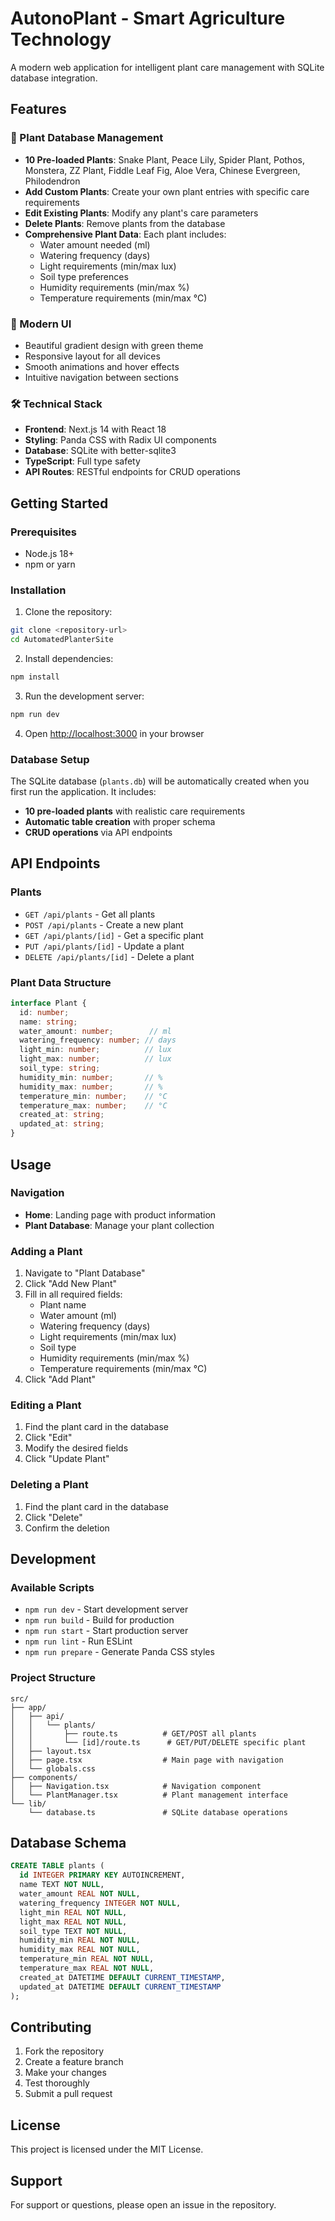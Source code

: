 # AutonoPlant - Smart Agriculture Technology

A modern web application for intelligent plant care management with SQLite database integration.

## Features

### 🌱 Plant Database Management
- **10 Pre-loaded Plants**: Snake Plant, Peace Lily, Spider Plant, Pothos, Monstera, ZZ Plant, Fiddle Leaf Fig, Aloe Vera, Chinese Evergreen, Philodendron
- **Add Custom Plants**: Create your own plant entries with specific care requirements
- **Edit Existing Plants**: Modify any plant's care parameters
- **Delete Plants**: Remove plants from the database
- **Comprehensive Plant Data**: Each plant includes:
  - Water amount needed (ml)
  - Watering frequency (days)
  - Light requirements (min/max lux)
  - Soil type preferences
  - Humidity requirements (min/max %)
  - Temperature requirements (min/max °C)

### 🎨 Modern UI
- Beautiful gradient design with green theme
- Responsive layout for all devices
- Smooth animations and hover effects
- Intuitive navigation between sections

### 🛠️ Technical Stack
- **Frontend**: Next.js 14 with React 18
- **Styling**: Panda CSS with Radix UI components
- **Database**: SQLite with better-sqlite3
- **TypeScript**: Full type safety
- **API Routes**: RESTful endpoints for CRUD operations

## Getting Started

### Prerequisites
- Node.js 18+ 
- npm or yarn

### Installation

1. Clone the repository:
```bash
git clone <repository-url>
cd AutomatedPlanterSite
```

2. Install dependencies:
```bash
npm install
```

3. Run the development server:
```bash
npm run dev
```

4. Open [http://localhost:3000](http://localhost:3000) in your browser

### Database Setup

The SQLite database (`plants.db`) will be automatically created when you first run the application. It includes:

- **10 pre-loaded plants** with realistic care requirements
- **Automatic table creation** with proper schema
- **CRUD operations** via API endpoints

## API Endpoints

### Plants
- `GET /api/plants` - Get all plants
- `POST /api/plants` - Create a new plant
- `GET /api/plants/[id]` - Get a specific plant
- `PUT /api/plants/[id]` - Update a plant
- `DELETE /api/plants/[id]` - Delete a plant

### Plant Data Structure
```typescript
interface Plant {
  id: number;
  name: string;
  water_amount: number;        // ml
  watering_frequency: number; // days
  light_min: number;          // lux
  light_max: number;          // lux
  soil_type: string;
  humidity_min: number;       // %
  humidity_max: number;       // %
  temperature_min: number;    // °C
  temperature_max: number;    // °C
  created_at: string;
  updated_at: string;
}
```

## Usage

### Navigation
- **Home**: Landing page with product information
- **Plant Database**: Manage your plant collection

### Adding a Plant
1. Navigate to "Plant Database"
2. Click "Add New Plant"
3. Fill in all required fields:
   - Plant name
   - Water amount (ml)
   - Watering frequency (days)
   - Light requirements (min/max lux)
   - Soil type
   - Humidity requirements (min/max %)
   - Temperature requirements (min/max °C)
4. Click "Add Plant"

### Editing a Plant
1. Find the plant card in the database
2. Click "Edit"
3. Modify the desired fields
4. Click "Update Plant"

### Deleting a Plant
1. Find the plant card in the database
2. Click "Delete"
3. Confirm the deletion

## Development

### Available Scripts
- `npm run dev` - Start development server
- `npm run build` - Build for production
- `npm run start` - Start production server
- `npm run lint` - Run ESLint
- `npm run prepare` - Generate Panda CSS styles

### Project Structure
```
src/
├── app/
│   ├── api/
│   │   └── plants/
│   │       ├── route.ts          # GET/POST all plants
│   │       └── [id]/route.ts      # GET/PUT/DELETE specific plant
│   ├── layout.tsx
│   ├── page.tsx                  # Main page with navigation
│   └── globals.css
├── components/
│   ├── Navigation.tsx            # Navigation component
│   └── PlantManager.tsx          # Plant management interface
└── lib/
    └── database.ts               # SQLite database operations
```

## Database Schema

```sql
CREATE TABLE plants (
  id INTEGER PRIMARY KEY AUTOINCREMENT,
  name TEXT NOT NULL,
  water_amount REAL NOT NULL,
  watering_frequency INTEGER NOT NULL,
  light_min REAL NOT NULL,
  light_max REAL NOT NULL,
  soil_type TEXT NOT NULL,
  humidity_min REAL NOT NULL,
  humidity_max REAL NOT NULL,
  temperature_min REAL NOT NULL,
  temperature_max REAL NOT NULL,
  created_at DATETIME DEFAULT CURRENT_TIMESTAMP,
  updated_at DATETIME DEFAULT CURRENT_TIMESTAMP
);
```

## Contributing

1. Fork the repository
2. Create a feature branch
3. Make your changes
4. Test thoroughly
5. Submit a pull request

## License

This project is licensed under the MIT License.

## Support

For support or questions, please open an issue in the repository.
